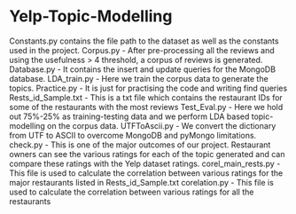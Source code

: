 # Yelp-Topic-Modelling
Constants.py contains the file path to the dataset as well as the constants used in the project.
Corpus.py - After pre-processing all the reviews and using the usefulness > 4 threshold, a corpus of reviews is generated.
Database.py - It contains the insert and update queries for the MongoDB database. 
LDA_train.py - Here we train the corpus data to generate the topics.
Practice.py - It is just for practising the code and writing find queries
Rests_id_Sample.txt - This is a txt file which contains the restaurant IDs for some of the restaurants with the most reviews 
Test_Eval.py - Here we hold out 75%-25% as training-testing data and we perform LDA based topic-modelling on the corpus data. 
UTFToAscii.py - We convert the dictionary from UTF to ASCII to overcome MongoDB and pyMongo limitations.
check.py - This is one of the major outcomes of our project. Restaurant owners can see the various ratings for each of the topic generated and can compare these ratings with the Yelp dataset ratings.
corel_main_rests.py - This file is used to calculate the correlation between various ratings for the major restaurants listed in Rests_id_Sample.txt 
corelation.py - This file is used to calculate the correlation between various ratings for all the restaurants 
